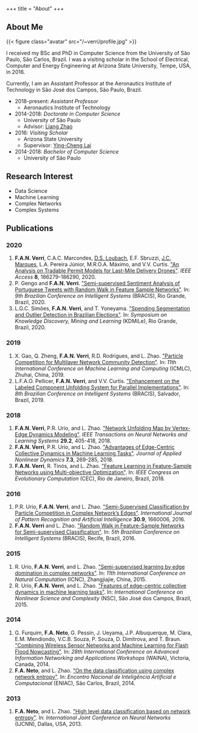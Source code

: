 +++
title = "About"
+++

## About Me

{{< figure class="avatar" src="/~verri/profile.jpg" >}}

I received my BSc and PhD in Computer Science from the University of São Paulo,
São Carlos, Brazil. I was a visiting scholar in the School of Electrical,
Computer and Energy Engineering at Arizona State University, Tempe, USA, in
2016.

Currently, I am an Assistant Professor at the Aeronautics Institute of
Technology in São José dos Campos, São Paulo, Brazil.

- 2018-present: *Assistant Professor*
  - Aeronautics Institute of Technology
- 2014-2018: *Doctorate in Computer Science*
  - University of São Paulo
  - Advisor: [Liang Zhao](http://dcm.ffclrp.usp.br/~zhao/)
- 2016: *Visiting Scholar*
  - Arizona State University
  - Supervisor: [Ying-Cheng Lai](http://chaos1.la.asu.edu/~yclai/)
- 2014-2018: *Bachelor of Computer Science*
  - University of São Paulo

## Research Interest

- Data Science
- Machine Learning
- Complex Networks
- Complex Systems

## Publications

### 2020

1. **F.A.N. Verri**, C.A.C. Marcondes, [D.S. Loubach](http://www.comp.ita.br/~dloubach/), E.F. Sbruzzi, [J.C. Marques](http://www.comp.ita.br/~johnny/), L.A. Pereira Júnior, M.R.O.A. Máximo, and V.V. Curtis. ["An Analysis on Tradable Permit Models for Last-Mile Delivery Drones"](https://doi.org/10.1109/ACCESS.2020.3030612). *IEEE Access* **8**, 186279-186290, 2020.
1. P. Gengo and **F.A.N. Verri**. ["Semi-supervised Sentiment Analysis of Portuguese Tweets with Random Walk in Feature Sample Networks"](https://doi.org/10.1007/978-3-030-61377-8_47). In: *9th Brazilian Conference on Intelligent Systems* (BRACIS), Rio Grande, Brazil, 2020.
1. L.G.C. Simões, **F.A.N. Verri**, and T. Yoneyama. ["Spending Segmentation and Outlier Detection in Brazilian Elections"](https://doi.org/10.5753/kdmile.2020.11960). In: *Symposium on Knowledge Discovery, Mining and Learning* (KDMiLe), Rio Grande, Brazil, 2020.

### 2019

1. X. Gao, Q. Zheng, **F.A.N. Verri**, R.D. Rodrigues, and L. Zhao. ["Particle Competition for Multilayer Network Community Detection"](https://doi.org/10.1145/3318299.3318320). In: *11th International Conference on Machine Learning and Computing* (ICMLC), Zhuhai, China, 2019.
1. L.F.A.O. Pellicer, **F.A.N. Verri**, and V.V. Curtis. ["Enhancement on the Labeled Component Unfolding System for Parallel Implementations"](https://doi.org/10.1109/BRACIS.2019.00142). In: *8th Brazilian Conference on Intelligent Systems* (BRACIS), Salvador, Brazil, 2019.

### 2018

1. **F.A.N. Verri**, P.R. Urio, and L. Zhao. ["Network Unfolding Map by Vertex-Edge Dynamics Modeling"](https://doi.org/10.1109/tnnls.2016.2626341). *IEEE Transactions on Neural Networks and Learning Systems* **29.2**, 405-418, 2018.
1. **F.A.N. Verri**, P.R. Urio, and L. Zhao. ["Advantages of Edge-Centric Collective Dynamics in Machine Learning Tasks"](https://doi.org/10.5890/jand.2018.09.005). *Journal of Applied Nonlinear Dynamics* **7.3**, 269-285, 2018.
1. **F.A.N. Verri**, R. Tinós, and L. Zhao. ["Feature Learning in Feature-Sample Networks using Multi-objective Optimization"](https://doi.org/10.1109/CEC.2018.8477891). In: *IEEE Congress on Evolutionary Computation* (CEC), Rio de Janeiro, Brazil, 2018.

### 2016

1. P.R. Urio, **F.A.N. Verri**, and L. Zhao. ["Semi-Supervised Classification by Particle Competition in Complex Network’s Edges"](https://doi.org/10.1142/S0218001416600065). *International Journal of Pattern Recognition and Artificial Intelligence* **30.9**, 1660006, 2016.
1. **F.A.N. Verri** and L. Zhao. ["Random Walk in Feature-Sample Networks for Semi-supervised Classification"](https://doi.org/10.1109/bracis.2016.051). In: *5th Brazilian Conference on Intelligent Systems* (BRACIS), Recife, Brazil, 2016.

### 2015

1. R. Urio, **F.A.N. Verri**, and L. Zhao. ["Semi-supervised learning by edge domination in complex networks"](https://doi.org/10.1109/ICNC.2015.7378041). In: *11th International Conference on Natural Computation* (ICNC), Zhangjiajie, China, 2015.
1. R. Urio, **F.A.N. Verri**, and L. Zhao. ["Features of edge-centric collective dynamics in machine learning tasks"](https://doi.org/10.20906/CPS/NSC2016-0003). In: *International Conference on Nonlinear Science and Complexity* (NSC), São José dos Campos, Brazil, 2015.

### 2014

1. G. Furquim, **F.A. Neto**, G. Pessin, J. Ueyama, J.P. Albuquerque, M. Clara, E.M. Mendiondo, V.C.B. Souza, P. Souza, D. Dimitrova, and T. Braun. ["Combining Wireless Sensor Networks and Machine Learning for Flash Flood Nowcasting"](https://doi.org/10.1109/waina.2014.21). In: *28th International Conference on Advanced Information Networking and Applications Workshops* (WAINA), Victoria, Canada, 2014.
1. **F.A. Neto**, and L. Zhao. ["On the data classification using complex network entropy"](https://repositorio.usp.br/item/002691708). In: *Encontro Nacional de Inteligência Artificial e Computacional* (ENIAC), São Carlos, Brazil, 2014.

### 2013

1. **F.A. Neto**, and L. Zhao. ["High level data classification based on network entropy"](https://doi.org/10.1109/IJCNN.2013.6707042). In: *International Joint Conference on Neural Networks* (IJCNN), Dallas, USA, 2013.
